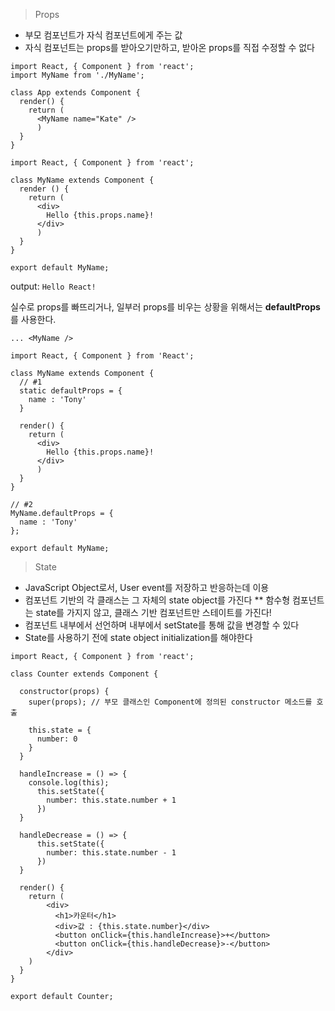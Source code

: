 > Props

- 부모 컴포넌트가 자식 컴포넌트에게 주는 값
- 자식 컴포넌트는 props를 받아오기만하고, 받아온 props를 직접 수정할 수 없다

```
import React, { Component } from 'react';
import MyName from './MyName';

class App extends Component {
  render() {
    return (
      <MyName name="Kate" />
      )
  }
}
```


```
import React, { Component } from 'react';

class MyName extends Component {
  render () {
    return (
      <div>
        Hello {this.props.name}!
      </div>
      )
  }
}

export default MyName;
```

output:
`Hello React!`

실수로 props를 빠뜨리거나, 일부러 props를 비우는 상황을 위해서는 **defaultProps** 를 사용한다.

```
... <MyName />
```

```
import React, { Component } from 'React';

class MyName extends Component {
  // #1
  static defaultProps = {
    name : 'Tony'
  }

  render() {
    return (
      <div>
        Hello {this.props.name}!
      </div>
      )
  }
}

// #2
MyName.defaultProps = {
  name : 'Tony'
};

export default MyName;
```


> State

- JavaScript Object로서, User event를 저장하고 반응하는데 이용
- 컴포넌트 기반의 각 클래스는 그 자체의 state object를 가진다
** 함수형 컴포넌트는 state를 가지지 않고, 클래스 기반 컴포넌트만 스테이트를 가진다!
- 컴포넌트 내부에서 선언하며 내부에서 setState를 통해 값을 변경할 수 있다
- State를 사용하기 전에 state object initialization를 해야한다

```
import React, { Component } from 'react';

class Counter extends Component {

  constructor(props) {
    super(props); // 부모 클래스인 Component에 정의된 constructor 메소드를 호출

    this.state = {
      number: 0
    }
  }

  handleIncrease = () => {
    console.log(this);
      this.setState({
        number: this.state.number + 1
      })
  }

  handleDecrease = () => {
      this.setState({
        number: this.state.number - 1
      })
  }

  render() {
    return (
        <div>
          <h1>카운터</h1>
          <div>값 : {this.state.number}</div>
          <button onClick={this.handleIncrease}>+</button>
          <button onClick={this.handleDecrease}>-</button>
        </div>
    )
  }
}

export default Counter;
```
